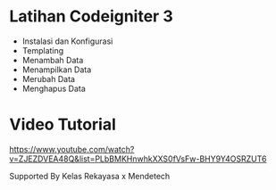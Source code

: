 # Latihan Codeigniter 3
- Instalasi dan Konfigurasi
- Templating
- Menambah Data
- Menampilkan Data
- Merubah Data
- Menghapus Data

# Video Tutorial
https://www.youtube.com/watch?v=ZJEZDVEA48Q&list=PLbBMKHnwhkXXS0fVsFw-BHY9Y4OSRZUT6

Supported By Kelas Rekayasa x Mendetech
